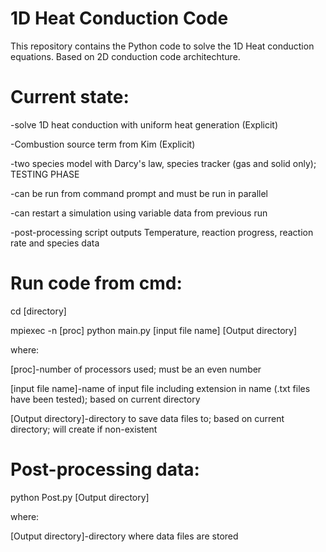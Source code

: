 # 1D Heat Conduction Code

This repository contains the Python code to solve the 1D Heat conduction equations. Based on 2D conduction code architechture.

# Current state:
-solve 1D heat conduction with uniform heat generation (Explicit)

-Combustion source term from Kim (Explicit)

-two species model with Darcy's law, species tracker (gas and solid only); TESTING PHASE

-can be run from command prompt and must be run in parallel

-can restart a simulation using variable data from previous run

-post-processing script outputs Temperature, reaction progress, reaction rate and species data

# Run code from cmd:
cd [directory]

mpiexec -n [proc] python main.py [input file name] [Output directory]

where:

[proc]-number of processors used; must be an even number

[input file name]-name of input file including extension in name (.txt files have been tested); based on current directory

[Output directory]-directory to save data files to; based on current directory; will create if non-existent

# Post-processing data:
python Post.py [Output directory]

where:

[Output directory]-directory where data files are stored
